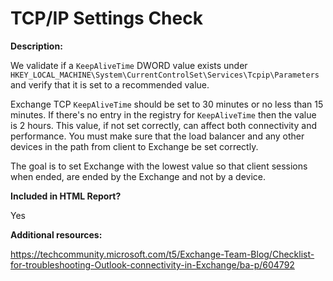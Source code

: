 TCP/IP Settings Check
======

**Description:**

We validate if a `KeepAliveTime` DWORD value exists under `HKEY_LOCAL_MACHINE\System\CurrentControlSet\Services\Tcpip\Parameters` and verify that it is set to a recommended value.

Exchange TCP `KeepAliveTime` should be set to 30 minutes or no less than 15 minutes. If there's no entry in the registry for `KeepAliveTime` then the value is 2 hours. This value, if not set correctly, can affect both connectivity and performance. You must make sure that the load balancer and any other devices in the path from client to Exchange be set correctly.

The goal is to set Exchange with the lowest value so that client sessions when ended, are ended by the Exchange and not by a device.

**Included in HTML Report?**

Yes

**Additional resources:**

https://techcommunity.microsoft.com/t5/Exchange-Team-Blog/Checklist-for-troubleshooting-Outlook-connectivity-in-Exchange/ba-p/604792